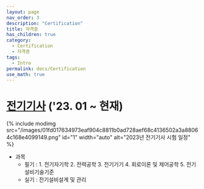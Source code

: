 ```yaml
---
layout: page
nav_order: 3
description: "Certification"
title: 자격증
has_children: true
category: 
  - Certification
  - 자격증
tags: 
  - Intro
permalink: docs/Certification
use_math: true
---
```


# [전기기사]((https://www.q-net.or.kr/crf005.do?id=crf00503&jmCd=1150)) ('23. 01 ~ 현재)  

{% include modimg src="/images/01fd017634973eaf904c8811b0ad728aef68c4136502a3a88064c168e4099149.png" id="1" width="auto" alt="2023년 전기기사 시험 일정" %}

* 과목 
  * 필기 : 1. 전기자기학  2. 전력공학  3. 전기기기  4. 회로이론 및 제어공학  5. 전기설비기술기준
  * 실기 : 전기설비설계 및 관리